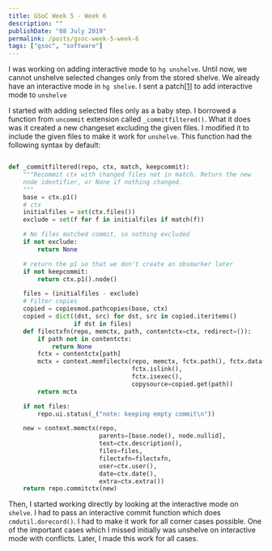 ```yaml
---
title: GSoC Week 5 - Week 6
description: ""
publishDate: "08 July 2019"
permalink: /posts/gsoc-week-5-week-6
tags: ["gsoc", "software"]
---
```


I was working on adding interactive mode to `hg unshelve`. Until now, we cannot unshelve selected changes only from the stored shelve. We already have an interactive mode in `hg shelve`. I sent a patch[[1]](https://phab.mercurial-scm.org/D6596) to add interactive mode to `unshelve`

I started with adding selected files only as a baby step. I borrowed a function from `uncommit` extension called `_commitfiltered()`. What it does was it created a new changeset excluding the given files. I modified it to include the given files to make it work for `unshelve`. This function had the following syntax by default:

```python

def _commitfiltered(repo, ctx, match, keepcommit):
    """Recommit ctx with changed files not in match. Return the new
    node identifier, or None if nothing changed.
    """
    base = ctx.p1()
    # ctx
    initialfiles = set(ctx.files())
    exclude = set(f for f in initialfiles if match(f))

    # No files matched commit, so nothing excluded
    if not exclude:
        return None

    # return the p1 so that we don't create an obsmarker later
    if not keepcommit:
        return ctx.p1().node()

    files = (initialfiles - exclude)
    # Filter copies
    copied = copiesmod.pathcopies(base, ctx)
    copied = dict((dst, src) for dst, src in copied.iteritems()
                  if dst in files)
    def filectxfn(repo, memctx, path, contentctx=ctx, redirect=()):
        if path not in contentctx:
            return None
        fctx = contentctx[path]
        mctx = context.memfilectx(repo, memctx, fctx.path(), fctx.data(),
                                  fctx.islink(),
                                  fctx.isexec(),
                                  copysource=copied.get(path))
        return mctx

    if not files:
        repo.ui.status(_("note: keeping empty commit\n"))

    new = context.memctx(repo,
                         parents=[base.node(), node.nullid],
                         text=ctx.description(),
                         files=files,
                         filectxfn=filectxfn,
                         user=ctx.user(),
                         date=ctx.date(),
                         extra=ctx.extra())
    return repo.commitctx(new)

```

Then, I started working directly by looking at the interactive mode on `shelve`. I had to pass an interactive commit function which does `cmdutil.dorecord()`. I had to make it work for all corner cases possible. One of the important cases which I missed initially was unshelve on interactive mode with conflicts. Later, I made this work for all cases.
